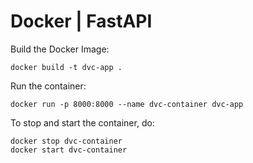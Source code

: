 # Docker | FastAPI

Build the Docker Image:
```
docker build -t dvc-app .
```

Run the container:
```
docker run -p 8000:8000 --name dvc-container dvc-app
```

To stop and start the container, do:
```
docker stop dvc-container
docker start dvc-container
```
